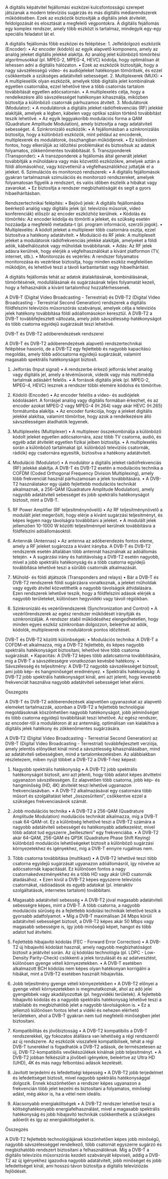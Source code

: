 A digitális képátvitel fejállomási eszközei kulcsfontosságú szerepet játszanak a modern televíziós sugárzás és más digitális médiarendszerek működésében. Ezek az eszközök biztosítják a digitális jelek átvitelét, feldolgozását és elosztását a megfelelő végpontokra. A digitális fejállomás egy komplex rendszer, amely több eszközt is tartalmaz, mindegyik egy-egy speciális feladatot lát el.

A digitális fejállomás főbb eszközei és felépítése:
	1.	Jelfeldolgozó eszközök (Encoder):
	•	Az encoder (kódoló) az egyik alapvető komponens, amely az analóg jeleket digitális jelekké alakítja. Az analóg jelet különböző tömörítési algoritmusokkal (pl. MPEG-2, MPEG-4, HEVC) kódolja, hogy optimálisan át lehessen adni a digitális hálózaton.
	•	Ezek az eszközök biztosítják, hogy a nagy sávszélességű video- és audiójeleket hatékonyan tömörítsék, és ezzel csökkentsék a szükséges adatátviteli sebességet.
	2.	Multiplexerek (MUX):
	•	A multiplexelők olyan eszközök, amelyek több digitális jelet kombinálnak egyetlen csatornába, ezzel lehetővé téve a több csatornás tartalom továbbítását egyetlen adócsatornán.
	•	A multiplexelés célja, hogy a rendelkezésre álló sávszélességet hatékonyan kihasználja, miközben biztosítja a különböző csatornák párhuzamos átvitelt.
	3.	Modulátorok (Modulator):
	•	A modulátorok a digitális jeleket rádiófrekvenciás (RF) jelekké alakítják, amelyek a légben, kábelen vagy optikai szálon történő továbbítást teszik lehetővé.
	•	Az egyik leggyakoribb modulációs forma a QAM (Quadrature Amplitude Modulation), amely biztosítja a nagy adatátviteli sebességet.
	4.	Szinkronizáló eszközök:
	•	A fejállomásban a szinkronizálás biztosítja, hogy a különböző eszközök, mint például az encoderek, multiplexerek és modulátorok, összhangban működjenek.
	•	Ez különösen fontos, hogy elkerüljük az időzítési problémákat és biztosítsuk az adatok folyamatos, zökkenőmentes továbbítását.
	5.	Transzponderek (Transponder):
	•	A transzponderek a fejállomás által generált jeleket továbbítják a műholdakra vagy más közvetítő eszközökre, amelyek aztán a földi állomásokhoz, vagy közvetlenül a végfelhasználókhoz juttatják el a jeleket.
	6.	Szimulációs és monitorozó rendszerek:
	•	A digitális fejállomások gyakran tartalmaznak szimulációs és monitorozó rendszereket, amelyek folyamatosan figyelik a rendszert, és valós időben észlelik a hibákat vagy zavarokat.
	•	Ez biztosítja a rendszer megbízhatóságát és segít a gyors hibaelhárításban.

Rendszertechnikai felépítés:
	•	Bejövő jelek: A digitális fejállomásba beérkező analóg vagy digitális jelek (pl. televíziós műsorok, videó konferenciák) először az encoder eszközhöz kerülnek.
	•	Kódolás és tömörítés: Az encoder kódolja és tömöríti a jeleket, és szükség esetén hozzáadja a megfelelő metadata-t (pl. program információ, szerzői jogok).
	•	Multiplexelés: A kódolt jeleket a multiplexer több csatornára osztja, ezzel biztosítva a hatékony adatátvitelt.
	•	Moduláció és RF jelek: A multiplexelt jeleket a modulátorok rádiófrekvenciás jelekké alakítják, amelyeket a földi adók, kábelhálózatok vagy műholdak továbbítanak.
	•	Adás: Az RF jelek adásra kerülnek, hogy elérjék a végfelhasználókat a kívánt platformon (TV, internet, stb.).
	•	Monitorozás és vezérlés: A rendszer folyamatos monitorozása és vezérlése biztosítja, hogy minden eszköz megfelelően működjön, és lehetővé teszi a távoli karbantartást vagy hibaelhárítást.

A digitális fejállomás tehát az adatok átalakításának, kombinálásának, tömörítésének, modullálásának és sugárzásának teljes folyamatát kezeli, hogy a felhasználók a kívánt tartalomhoz hozzáférhessenek.

A DVB-T (Digital Video Broadcasting - Terrestrial) és DVB-T2 (Digital Video Broadcasting - Terrestrial Second Generation) rendszerek a digitális földfelszíni televíziós műsorszórás szabványai, amelyek célja a televíziós jelek hatékony továbbítása földi adóállomásokon keresztül. A DVB-T2 a DVB-T továbbfejlesztett változata, amely jobb sávszélesség-hatékonyságot és több csatorna egyidejű sugárzását teszi lehetővé.

DVB-T és DVB-T2 adóberendezések rendszerei

A DVB-T és DVB-T2 adóberendezések alapvető rendszertechnikai felépítése hasonló, de a DVB-T2 egy fejlettebb és nagyobb kapacitású megoldás, amely több adócsatorna egyidejű sugárzását, valamint magasabb spektrális hatékonyságot biztosít.

1. Jelforrás (Input signal)
	•	A rendszerbe érkező jelforrás lehet analóg vagy digitális jel, amely a tévéműsorok, videók vagy más multimédia tartalmak adásáért felelős.
	•	A források digitális jelek (pl. MPEG-2, MPEG-4, HEVC) lesznek a rendszer többi elemére kódolva és tömörítve.

2. Kódoló (Encoder)
	•	Az encoder felelős a video- és audiójelek kódolásáért. A forrásjel analóg vagy digitális formában érkezhet, és az encoder azokat MPEG-2 vagy MPEG-4 (H.264) vagy akár HEVC (H.265) formátumba alakítja.
	•	Az encoder funkciója, hogy a jeleket digitális jelekké alakítsa, valamint tömörítse, hogy azok a rendelkezésre álló sávszélességen átadhatók legyenek.

3. Multiplexelés (Multiplexer)
	•	A multiplexer összekombinálja a különböző kódolt jeleket egyetlen adócsatornára, azaz több TV csatorna, audió, és egyéb adat átvitelét egyetlen fizikai jelben biztosítja.
	•	A multiplexelés során a különböző tartalmakat (pl. különböző televíziós csatornák, rádiók) egy csatornára egyesítik, biztosítva a hatékony adatátvitelt.

4. Moduláció (Modulator)
	•	A modulátor a digitális jeleket rádiófrekvenciás (RF) jelekké alakítja. A DVB-T és DVB-T2 esetén a modulációs technika a COFDM (Coded Orthogonal Frequency Division Multiplexing), amely több frekvenciát használ párhuzamosan a jelek továbbítására.
	•	A DVB-T2 használatakor egy újabb fejlettebb modulációs technikát alkalmaznak, a 256-QAM (Quadrature Amplitude Modulation), amely nagyobb adatátviteli sebességet és jobb spektrális hatékonyságot biztosít, mint a DVB-T.

5. RF Power Amplifier (RF teljesítménynövelő)
	•	Az RF teljesítménynövelő a modulált jelet megerősíti, hogy elérje a kívánt sugárzási teljesítményt, és képes legyen nagy távolságra továbbítani a jeleket.
	•	A modulált jelek jellemzően 10-1000 W közötti teljesítménnyel kerülnek továbbításra a földfelszíni adóállomásoktól.

6. Antennák (Antennas)
	•	Az antenna az adóberendezés fontos eleme, amely a RF jeleket sugározza a kívánt irányba. A DVB-T és DVB-T2 rendszerek esetén általában több antennát használnak az adóállomás tetején.
	•	A sugárzási irány és hatótávolság a DVB-T2 esetén nagyobb, mivel a jobb spektrális hatékonyság és a több csatorna egyidejű továbbítása lehetővé teszi a sűrűbb csatornák alkalmazását.

7. Műhold- és földi átjátszók (Transponders and relays)
	•	Bár a DVB-T és DVB-T2 rendszerek földi sugárzásra vonatkoznak, a jeleket műholdak vagy egyéb átvitel közvetíthetik a nagyobb távolságok áthidalására. Ezen rendszerek lehetővé teszik, hogy a földfelszíni adások elérjék a nagyobb területeket, különösen hegyvidéki vagy távoli régiókban.

8. Szinkronizáló és vezérlőrendszerek (Synchronization and Control)
	•	A vezérlőrendszerek az egész rendszer működését irányítják és szinkronizálják. A rendszer stabil működéséhez elengedhetetlen, hogy minden egyes eszköz szinkronban dolgozzon, beleértve az adók, kódolók, multiplexerek és modulátorok pontos időzítését.

DVB-T és DVB-T2 közötti különbségek:
	•	Modulációs technika: A DVB-T a COFDM-et alkalmazza, míg a DVB-T2 fejlettebb, és képes nagyobb spektrális hatékonyságot biztosítani, lehetővé téve több csatorna sugárzását.
	•	Kapacitás: A DVB-T2 képes több adatcsatorna továbbítására, míg a DVB-T a sávszélességre vonatkozóan kevésbé hatékony.
	•	Sávszélesség és teljesítmény: A DVB-T2 nagyobb sávszélességet biztosít, ami jobb kép- és hangminőséget eredményez.
	•	Spektrális hatékonyság: A DVB-T2 jobb spektrális hatékonyságot kínál, ami azt jelenti, hogy kevesebb frekvenciát használva nagyobb adatátviteli sebességet lehet elérni.

Összegzés

A DVB-T és DVB-T2 adóberendezések alapvetően ugyanazokat az alapvető elemeket tartalmazzák, azonban a DVB-T2 a fejlettebb technológiai megoldásoknak köszönhetően nagyobb hatékonyságot, jobb jelminőséget és több csatorna egyidejű továbbítását teszi lehetővé. Az egész rendszer, az encoder-től a modulátoron át az antennáig, optimálisan van kialakítva a digitális jelek hatékony és zökkenőmentes sugárzására.



A DVB-T2 (Digital Video Broadcasting - Terrestrial Second Generation) az DVB-T (Digital Video Broadcasting - Terrestrial) továbbfejlesztett verziója, amely jelentős előnyöket kínál mind a sávszélesség kihasználásában, mind az adatátviteli sebességben, mind a tartalomkezelésben. Az alábbiakban részletezem, miben nyújt többet a DVB-T2 a DVB-T-hez képest:

1. Nagyobb spektrális hatékonyság
	•	A DVB-T2 jobb spektrális hatékonyságot biztosít, ami azt jelenti, hogy több adatot képes átvittetni ugyanazon sávszélességen. Ez alapvetően több csatorna, jobb kép- és hangminőség (HD, 4K) átvitelét teszi lehetővé ugyanazon frekvenciasávban.
	•	A DVB-T2 alkalmazásával egy csatornára több műsort és szolgáltatást lehet „összesűríteni”, csökkentve ezzel a szükséges frekvenciasávok számát.

2. Jobb modulációs technika
	•	A DVB-T2 a 256-QAM (Quadrature Amplitude Modulation) modulációs technikát alkalmazza, míg a DVB-T csak 64-QAM-ot. Ez a különbség lehetővé teszi a DVB-T2 számára a nagyobb adatátviteli sebességet és hatékonyabb adatkezelést, mivel több adatot tud egyszerre „beilleszteni” egy frekvenciába.
	•	A DVB-T2 akár 64-QAM, 256-QAM és QPSK (Quadrature Phase Shift Keying) különböző modulációs lehetőségeket biztosít a különböző sugárzási környezetekhez és igényekhez, míg a DVB-T ennyire rugalmas nem.

3. Több csatorna továbbítása (multikast)
	•	A DVB-T2 lehetővé teszi több csatorna egyidejű sugárzását ugyanazon adóállomásról, így növelve az adócsatornák kapacitását. Ez különösen fontos a nagy csatornakedvezményekhez és a több HD vagy akár UHD csatornák átadásához.
	•	Ezen kívül a DVB-T2 képes egyszerre televíziós csatornákat, rádióadások és egyéb adatokat (pl. interaktív szolgáltatások, internetes tartalom) továbbítani.

4. Magasabb adatátviteli sebesség
	•	A DVB-T2 jóval magasabb adatátviteli sebességre képes, mint a DVB-T. A több csatorna, a nagyobb modulációs sűrűség és a fejlettebb kódolási technikák lehetővé teszik a gyorsabb adatfolyamot.
	•	Míg a DVB-T maximálisan 24 Mbps körüli adatátviteli sebességet biztosít, a DVB-T2 képes akár 50 Mbps vagy magasabb sebességre is, így jobb minőségű képet, hangot és több adatot tud átvitelni.

5. Fejlettebb hibajavító kódolás (FEC - Forward Error Correction)
	•	A DVB-T2 új hibajavító kódolást használ, amely nagyobb megbízhatóságot biztosít a jelátvitel során. Az új kódolási technológia (pl. LDPC - Low-Density Parity-Check) csökkenti a jelek torzulását és az adatvesztést, különösen gyenge vételi környezetekben.
	•	A DVB-T esetében alkalmazott BCH kódolás nem képes olyan hatékonyan korrigálni a hibákat, mint a DVB-T2 esetében használt hibajavítás.

6. Jobb teljesítmény gyenge vételi környezetekben
	•	A DVB-T2 előnyei a gyenge vételi környezetekben is megmutatkoznak, ahol az adó jelei gyengébbek vagy akadályozottak (pl. hegyvidéki területek). A fejlettebb hibajavító kódolás és a nagyobb spektrális hatékonyság lehetővé teszi a stabilabb és megbízhatóbb jelet a nagyobb távolságokon is.
	•	Ez a jellemző különösen fontos lehet a vidéki és nehezen elérhető területeken, ahol a DVB-T gyakran nem tud megfelelő minőségben jelet biztosítani.

7. Kompatibilitás és jövőbiztosság
	•	A DVB-T2 kompatibilis a DVB-T rendszerekkel, így fokozatos átállásra van lehetőség a régi rendszerről az új rendszerre. Az eszközök visszafelé kompatibilisek, tehát a régi DVB-T tunerekkel is fogadhatók a DVB-T2 adások, de természetesen az új, DVB-T2-kompatibilis vevőkészülékek kínálnak jobb teljesítményt.
	•	A DVB-T2 jobban felkészült a jövőbeli igényekre, beleértve az Ultra HD (UHD), 4K és más nagy felbontású adások kezelését.

8. Javított terjedelmi és lefedettségi képesség
	•	A DVB-T2 jobb terjedelmet és lefedettséget biztosít, mivel nagyobb spektrális hatékonysággal dolgozik. Ennek köszönhetően a rendszer képes ugyanazon a frekvencián több jelet kezelni és biztosítani a folyamatos, minőségi adást, még akkor is, ha a vétel nem ideális.

9. Alacsonyabb energiaköltségek
	•	A DVB-T2 rendszer lehetővé teszi a költséghatékonyabb energiafelhasználást, mivel a magasabb spektrális hatékonyság és jobb hibajavító technikák csökkenthetik a szükséges adóerőt és így az energiaköltségeket is.

Összegzés

A DVB-T2 fejlettebb technológiájának köszönhetően képes jobb minőségű, nagyobb sávszélességgel rendelkező, több csatornát egyszerre sugárzó és megbízhatóbb rendszert biztosítani a felhasználóknak. Míg a DVB-T a digitális televíziós műsorszórás kezdeti szabványát képviseli, addig a DVB-T2 az új igényekhez igazodva nagyobb adatátvitelt, jobb minőséget és jobb lefedettséget kínál, ami hosszú távon biztosítja a digitális televíziózás fejlődését.

